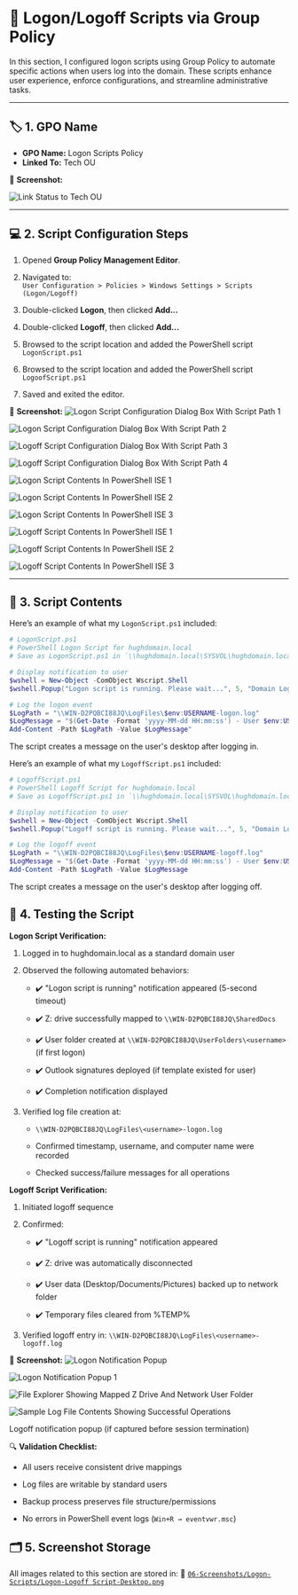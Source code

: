 # 🔁 Logon/Logoff Scripts via Group Policy

In this section, I configured logon scripts using Group Policy to automate specific actions when users log into the domain. These scripts enhance user experience, enforce configurations, and streamline administrative tasks.

---

## 🏷️ 1. GPO Name

- **GPO Name:** Logon Scripts Policy  
- **Linked To:** Tech OU

📸 **Screenshot:**

![Link Status to Tech OU](https://github.com/user-attachments/assets/27bcd5a4-20a0-441d-8fdb-bc0ae5588bfb)

---

## 💻 2. Script Configuration Steps

1. Opened **Group Policy Management Editor**.  
2. Navigated to:  
   `User Configuration > Policies > Windows Settings > Scripts (Logon/Logoff)`

3. Double-clicked **Logon**, then clicked **Add...**
4. Double-clicked **Logoff**, then clicked **Add...**
5. Browsed to the script location and added the PowerShell script `LogonScript.ps1`
6. Browsed to the script location and added the PowerShell script `LogoofScript.ps1`

7. Saved and exited the editor.

📸 **Screenshot:**
![Logon Script Configuration Dialog Box With Script Path 1](https://github.com/user-attachments/assets/61f0a04e-b002-4b07-9d40-f8196eda4e4b)

![Logon Script Configuration Dialog Box With Script Path 2](https://github.com/user-attachments/assets/75e860cd-a227-4cb3-8e46-993ef97e164a)

![Logoff Script Configuration Dialog Box With Script Path 3](https://github.com/user-attachments/assets/513dccb2-909d-4f5b-86df-7eb5a7763d25)

![Logoff Script Configuration Dialog Box With Script Path 4](https://github.com/user-attachments/assets/b7c57fe2-533c-4080-85c8-cf022d3acbdf)

![Logon Script Contents In PowerShell ISE 1](https://github.com/user-attachments/assets/ee206d6d-6eb6-4376-b8ca-8c269def6c50)

![Logon Script Contents In PowerShell ISE 2](https://github.com/user-attachments/assets/00297695-0f27-4ba0-8024-b2a7b499c2ee)

![Logon Script Contents In PowerShell ISE 3](https://github.com/user-attachments/assets/2747e6ae-6cb7-4c43-8b80-b22bb0a841ee)

![Logoff Script Contents In PowerShell ISE 1](https://github.com/user-attachments/assets/fc68c379-de05-4852-9b17-432a631eec58)

![Logoff Script Contents In PowerShell ISE 2](https://github.com/user-attachments/assets/d5bb6c78-899c-47d3-930b-aa88cff4f623)

![Logoff Script Contents In PowerShell ISE 3](https://github.com/user-attachments/assets/77a533b3-b37e-4c4b-b07e-05b7dc4b5935)

---

## 📂 3. Script Contents

Here’s an example of what my `LogonScript.ps1` included:

```powershell
# LogonScript.ps1
# PowerShell Logon Script for hughdomain.local
# Save as LogonScript.ps1 in `\\hughdomain.local\SYSVOL\hughdomain.local\scripts\`

# Display notification to user
$wshell = New-Object -ComObject Wscript.Shell
$wshell.Popup("Logon script is running. Please wait...", 5, "Domain Logon Script", 0x0 + 0x40)

# Log the logon event
$LogPath = "\\WIN-D2PQBCI88JQ\LogFiles\$env:USERNAME-logon.log"
$LogMessage = "$(Get-Date -Format 'yyyy-MM-dd HH:mm:ss') - User $env:USERNAME logged on from computer $env:COMPUTERNAME"
Add-Content -Path $LogPath -Value $LogMessage"
```
The script creates a message on the user's desktop after logging in.

Here’s an example of what my `LogoffScript.ps1` included:

```powershell
# LogoffScript.ps1
# PowerShell Logoff Script for hughdomain.local
# Save as LogoffScript.ps1 in `\\hughdomain.local\SYSVOL\hughdomain.local\scripts\`

# Display notification to user
$wshell = New-Object -ComObject Wscript.Shell
$wshell.Popup("Logoff script is running. Please wait...", 5, "Domain Logoff Script", 0x0 + 0x40)

# Log the logoff event
$LogPath = "\\WIN-D2PQBCI88JQ\LogFiles\$env:USERNAME-logoff.log"
$LogMessage = "$(Get-Date -Format 'yyyy-MM-dd HH:mm:ss') - User $env:USERNAME logged off from computer $env:COMPUTERNAME"
Add-Content -Path $LogPath -Value $LogMessage
```
The script creates a message on the user's desktop after logging off.

## 🧪 4. Testing the Script
**Logon Script Verification:**

1. Logged in to hughdomain.local as a standard domain user

2. Observed the following automated behaviors:

   * ✔️ "Logon script is running" notification appeared (5-second timeout)

   * ✔️ Z: drive successfully mapped to `\\WIN-D2PQBCI88JQ\SharedDocs`

   * ✔️ User folder created at `\\WIN-D2PQBCI88JQ\UserFolders\<username>` (if first logon)

   * ✔️ Outlook signatures deployed (if template existed for user)

   * ✔️ Completion notification displayed

3. Verified log file creation at:
   * `\\WIN-D2PQBCI88JQ\LogFiles\<username>-logon.log`

   * Confirmed timestamp, username, and computer name were recorded

   * Checked success/failure messages for all operations

**Logoff Script Verification:**

1. Initiated logoff sequence

2. Confirmed:

   * ✔️ "Logoff script is running" notification appeared

   * ✔️ Z: drive was automatically disconnected

   * ✔️ User data (Desktop/Documents/Pictures) backed up to network folder

   * ✔️ Temporary files cleared from %TEMP%

3. Verified logoff entry in:
   `\\WIN-D2PQBCI88JQ\LogFiles\<username>-logoff.log`

📸 **Screenshot:**
![Logon Notification Popup](https://github.com/user-attachments/assets/1a5be81f-3d4d-4e39-ba0e-dfed1e7cd62e)

![Logon Notification Popup 1](https://github.com/user-attachments/assets/52b30f86-6eef-49e2-a326-46ba776b7bb5)

![File Explorer Showing Mapped Z Drive And Network User Folder](https://github.com/user-attachments/assets/607d6665-69cc-48cf-b143-cfac9d648b2a)

![Sample Log File Contents Showing Successful Operations](https://github.com/user-attachments/assets/9550eb54-f479-44ba-b2ab-eeef7cfeaa8e)

Logoff notification popup (if captured before session termination)

🔍 **Validation Checklist:**

* All users receive consistent drive mappings

* Log files are writable by standard users

* Backup process preserves file structure/permissions

* No errors in PowerShell event logs (`Win+R → eventvwr.msc`)

## 🗂️ 5. Screenshot Storage
All images related to this section are stored in:
📂 [`06-Screenshots/Logon-Scripts/Logon-Logoff Script-Desktop.png`](https://github.com/Hugh-Kumbi/Hugh-Kumbi-Active-Directory-Lab/blob/main/06-Screenshots/XIII.%20Logon-Logoff%20Scripts/II.%20Logon-Logoff%20Desktop.md)
